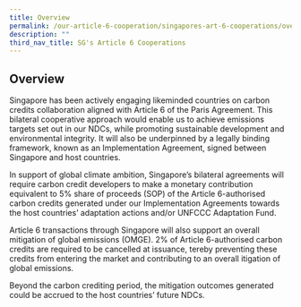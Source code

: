 ```yaml
---
title: Overview
permalink: /our-article-6-cooperation/singapores-art-6-cooperations/overview/
description: ""
third_nav_title: SG's Article 6 Cooperations
---
```

## Overview

Singapore has been actively engaging likeminded countries on carbon credits collaboration
aligned with Article 6 of the Paris Agreement. This bilateral cooperative approach would
enable us to achieve emissions targets set out in our NDCs, while promoting sustainable
development and environmental integrity. It will also be underpinned by a legally binding
framework, known as an Implementation Agreement, signed between Singapore and host
countries.

In support of global climate ambition, Singapore’s bilateral agreements will require carbon credit developers to make a monetary contribution equivalent to 5% share of proceeds (SOP) of the Article 6-authorised carbon credits generated under our Implementation Agreements towards the host countries’ adaptation actions and/or UNFCCC Adaptation Fund.

Article 6 transactions through Singapore will also support an overall mitigation of global emissions (OMGE). 2% of Article 6-authorised carbon credits are required to be cancelled at issuance, tereby preventing these credits from entering the market and contributing to an overall itigation of global emissions.

Beyond the carbon crediting period, the mitigation outcomes generated could be accrued to the host countries’ future NDCs.
